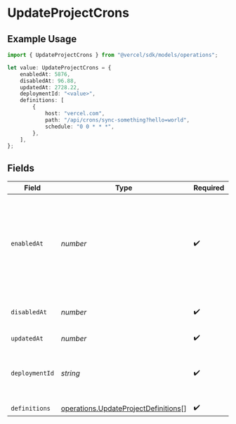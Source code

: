 # UpdateProjectCrons

## Example Usage

```typescript
import { UpdateProjectCrons } from "@vercel/sdk/models/operations";

let value: UpdateProjectCrons = {
    enabledAt: 5876,
    disabledAt: 96.88,
    updatedAt: 2728.22,
    deploymentId: "<value>",
    definitions: [
        {
            host: "vercel.com",
            path: "/api/crons/sync-something?hello=world",
            schedule: "0 0 * * *",
        },
    ],
};
```

## Fields

| Field                                                                                                                              | Type                                                                                                                               | Required                                                                                                                           | Description                                                                                                                        |
| ---------------------------------------------------------------------------------------------------------------------------------- | ---------------------------------------------------------------------------------------------------------------------------------- | ---------------------------------------------------------------------------------------------------------------------------------- | ---------------------------------------------------------------------------------------------------------------------------------- |
| `enabledAt`                                                                                                                        | *number*                                                                                                                           | :heavy_check_mark:                                                                                                                 | The time the feature was enabled for this project. Note: It enables automatically with the first Deployment that outputs cronjobs. |
| `disabledAt`                                                                                                                       | *number*                                                                                                                           | :heavy_check_mark:                                                                                                                 | The time the feature was disabled for this project.                                                                                |
| `updatedAt`                                                                                                                        | *number*                                                                                                                           | :heavy_check_mark:                                                                                                                 | N/A                                                                                                                                |
| `deploymentId`                                                                                                                     | *string*                                                                                                                           | :heavy_check_mark:                                                                                                                 | The ID of the Deployment from which the definitions originated.                                                                    |
| `definitions`                                                                                                                      | [operations.UpdateProjectDefinitions](../../models/operations/updateprojectdefinitions.md)[]                                       | :heavy_check_mark:                                                                                                                 | N/A                                                                                                                                |